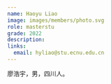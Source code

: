 ```yaml
---
name: Haoyu Liao
image: images/members/photo.svg
role: masterstu
grade: 2022
description: 
links:
  email: hyliao@stu.ecnu.edu.cn
---
```


廖浩宇，男，四川人。
